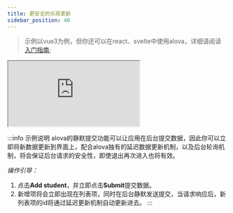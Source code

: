 ```yaml
---
title: 更安全的乐观更新
sidebar_position: 40
---
```


> 示例以vue3为例，但你还可以在react、svelte中使用alova，详细请阅读 [入门指南](../overview/index);

<iframe src="https://codesandbox.io/embed/safer-ptimistic-update-tw16we?fontsize=14&hidenavigation=1&theme=dark&module=%2Fsrc%2FApp.vue"
  style={{
    width: '100%',
    height: '500px',
    border: '0',
    borderRadius: '4px',
    overflow: 'hidden',
  }}
  title="safer-ptimistic-update"
  allow="accelerometer; ambient-light-sensor; camera; encrypted-media; geolocation; gyroscope; hid; microphone; midi; payment; usb; vr; xr-spatial-tracking"
  sandbox="allow-forms allow-modals allow-popups allow-presentation allow-same-origin allow-scripts"
></iframe>

:::info 示例说明
alova的静默提交功能可以让应用在后台提交数据，因此你可以立即将新数据更新到界面上，配合alova独有的延迟数据更新机制，以及后台轮询机制，将会保证后台请求的安全性，即使退出再次进入也将有效。

*操作引导：*
1. 点击**Add student**，并立即点击**Submit**提交数据。
2. 新增项将会立即出现在列表项，同时在后台静默发送提交，当请求响应后，新列表项的id将通过延迟更新机制自动更新进去。
:::